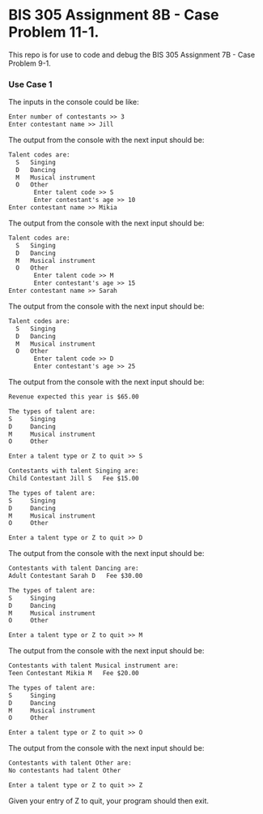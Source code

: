 # BIS 305 Assignment 8B - Case Problem 11-1.

This repo is for use to code and debug the BIS 305 Assignment 7B - Case Problem 9-1.

### Use Case 1

The inputs in the console could be like:
```html
Enter number of contestants >> 3
Enter contestant name >> Jill
```

The output from the console with the next input should be:
```html
Talent codes are:
  S   Singing
  D   Dancing
  M   Musical instrument    
  O   Other
       Enter talent code >> S
       Enter contestant's age >> 10
Enter contestant name >> Mikia       
```

The output from the console with the next input should be:
```html
Talent codes are:
  S   Singing
  D   Dancing
  M   Musical instrument
  O   Other
       Enter talent code >> M
       Enter contestant's age >> 15
Enter contestant name >> Sarah       
```

The output from the console with the next input should be:
```html
Talent codes are:
  S   Singing
  D   Dancing
  M   Musical instrument
  O   Other
       Enter talent code >> D
       Enter contestant's age >> 25
```

The output from the console with the next input should be:
```html
Revenue expected this year is $65.00

The types of talent are:
S     Singing
D     Dancing
M     Musical instrument
O     Other

Enter a talent type or Z to quit >> S

Contestants with talent Singing are:
Child Contestant Jill S   Fee $15.00

The types of talent are:
S     Singing
D     Dancing
M     Musical instrument
O     Other

Enter a talent type or Z to quit >> D
```

The output from the console with the next input should be:
```html
Contestants with talent Dancing are:
Adult Contestant Sarah D   Fee $30.00

The types of talent are:
S     Singing
D     Dancing
M     Musical instrument
O     Other

Enter a talent type or Z to quit >> M
```

The output from the console with the next input should be:
```html
Contestants with talent Musical instrument are:
Teen Contestant Mikia M   Fee $20.00

The types of talent are:
S     Singing
D     Dancing
M     Musical instrument
O     Other

Enter a talent type or Z to quit >> O
```

The output from the console with the next input should be:
```html
Contestants with talent Other are:
No contestants had talent Other

Enter a talent type or Z to quit >> Z
```
Given your entry of Z to quit, your program should then exit.
